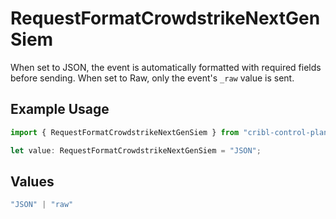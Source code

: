 # RequestFormatCrowdstrikeNextGenSiem

When set to JSON, the event is automatically formatted with required fields before sending. When set to Raw, only the event's `_raw` value is sent.

## Example Usage

```typescript
import { RequestFormatCrowdstrikeNextGenSiem } from "cribl-control-plane/models/operations";

let value: RequestFormatCrowdstrikeNextGenSiem = "JSON";
```

## Values

```typescript
"JSON" | "raw"
```